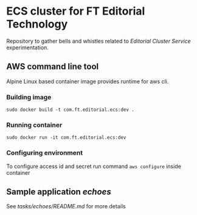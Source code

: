 # ECS cluster for FT Editorial Technology



Repository to gather bells and whistles related to _Editorial Cluster Service_ experimentation.


## AWS command line tool

Alpine Linux based container image provides runtime for aws cli.

### Building image

`sudo docker build -t com.ft.editorial.ecs:dev .`

### Running container

`sudo docker run -it com.ft.editorial.ecs:dev`

### Configuring environment

To configure access id and secret run command  `aws configure`  inside container


## Sample application _echoes_

See _tasks/echoes/README.md_ for more details

